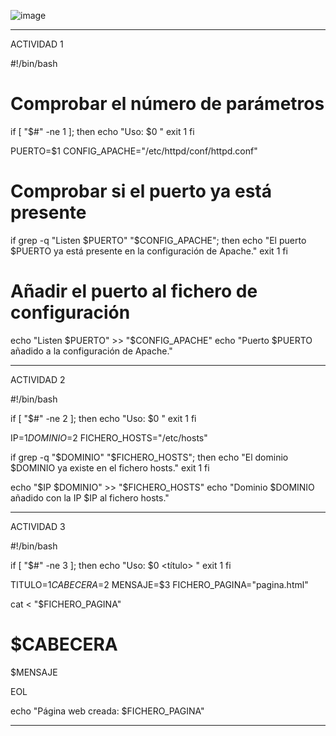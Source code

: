 ![image](https://github.com/user-attachments/assets/35354215-a762-4399-adec-5d4d4c5f7248)


________________________________________________________________________________________


ACTIVIDAD 1

#!/bin/bash

# Comprobar el número de parámetros
if [ "$#" -ne 1 ]; then
    echo "Uso: $0 <puerto>"
    exit 1
fi

PUERTO=$1
CONFIG_APACHE="/etc/httpd/conf/httpd.conf" 

# Comprobar si el puerto ya está presente
if grep -q "Listen $PUERTO" "$CONFIG_APACHE"; then
    echo "El puerto $PUERTO ya está presente en la configuración de Apache."
    exit 1
fi

# Añadir el puerto al fichero de configuración
echo "Listen $PUERTO" >> "$CONFIG_APACHE"
echo "Puerto $PUERTO añadido a la configuración de Apache."

________________________________________________________________________________________


ACTIVIDAD 2

#!/bin/bash


if [ "$#" -ne 2 ]; then
    echo "Uso: $0 <IP> <dominio>"
    exit 1
fi

IP=$1
DOMINIO=$2
FICHERO_HOSTS="/etc/hosts"


if grep -q "$DOMINIO" "$FICHERO_HOSTS"; then
    echo "El dominio $DOMINIO ya existe en el fichero hosts."
    exit 1
fi


echo "$IP $DOMINIO" >> "$FICHERO_HOSTS"
echo "Dominio $DOMINIO añadido con la IP $IP al fichero hosts."

________________________________________________________________________________________


ACTIVIDAD 3

#!/bin/bash


if [ "$#" -ne 3 ]; then
    echo "Uso: $0 <título> <cabecera> <mensaje>"
    exit 1
fi

TITULO=$1
CABECERA=$2
MENSAJE=$3
FICHERO_PAGINA="pagina.html"

cat <<EOL > "$FICHERO_PAGINA"
<!DOCTYPE html>
<html lang="es">
<head>
    <meta charset="UTF-8">
    <meta name="viewport" content="width=device-width, initial-scale=1.0">
    <title>$TITULO</title>
</head>
<body>
    <h1>$CABECERA</h1>
    <p>$MENSAJE</p>
</body>
</html>
EOL

echo "Página web creada: $FICHERO_PAGINA"

________________________________________________________________________________________


